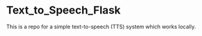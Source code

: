 # Text_to_Speech_Flask
This is a repo for a simple text-to-speech (TTS) system which works locally. 
